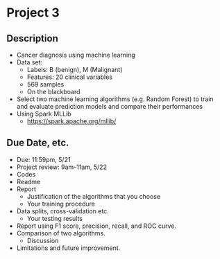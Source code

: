 # Project 3

## Description

* Cancer diagnosis using machine learning
* Data set:
    * Labels: B (benign), M (Malignant)
    * Features: 20 clinical variables
    * 569 samples
    * On the blackboard
* Select two machine learning algorithms (e.g. Random
Forest) to train and evaluate prediction models and
compare their performances
* Using Spark MLLib
    * https://spark.apache.org/mllib/

## Due Date, etc.

* Due: 11:59pm, 5/21
* Project review: 9am-11am, 5/22
* Codes
* Readme
* Report
    * Justification of the algorithms that you choose
    * Your training procedure
* Data splits, cross-validation etc.
    * Your testing results
* Report using F1 score, precision, recall, and ROC curve.
* Comparison of two algorithms.
    * Discussion
* Limitations and future improvement.
